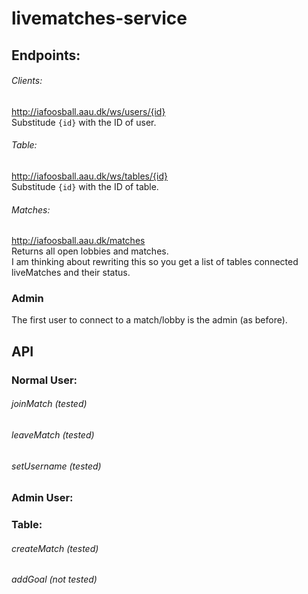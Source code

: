 # livematches-service

## Endpoints:
###### Clients:
http://iafoosball.aau.dk/ws/users/{id} <br />
Substitude `{id}` with the ID of user.

###### Table:
http://iafoosball.aau.dk/ws/tables/{id} <br />
Substitude `{id}` with the ID of table.

###### Matches:
http://iafoosball.aau.dk/matches <br />
Returns all open lobbies and matches. <br />
I am thinking about rewriting this so you get a list of tables connected
liveMatches and their status.

### Admin
The first user to connect to a match/lobby is the admin (as before).

## API

### Normal User:
###### joinMatch (tested)

###### leaveMatch (tested)
###### setUsername (tested)

### Admin User:

### Table:
###### createMatch (tested)
###### addGoal (not tested)




